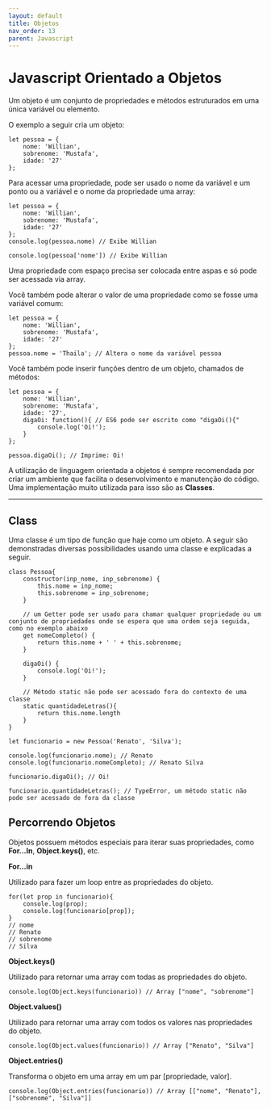 ```yaml
---
layout: default
title: Objetos
nav_order: 13
parent: Javascript
---
```


# Javascript Orientado a Objetos

Um objeto é um conjunto de propriedades e métodos estruturados em uma única variável ou elemento.

O exemplo a seguir cria um objeto:

```
let pessoa = {
    nome: 'Willian',
    sobrenome: 'Mustafa',
    idade: '27'
};
```

Para acessar uma propriedade, pode ser usado o nome da variável e um ponto ou a variável e o nome da propriedade uma array:

```
let pessoa = {
    nome: 'Willian',
    sobrenome: 'Mustafa',
    idade: '27'
};
console.log(pessoa.nome) // Exibe Willian

console.log(pessoa['nome']) // Exibe Willian
```

Uma propriedade com espaço precisa ser colocada entre aspas e só pode ser acessada via array.

Você também pode alterar o valor de uma propriedade como se fosse uma variável comum:

```
let pessoa = {
    nome: 'Willian',
    sobrenome: 'Mustafa',
    idade: '27'
};
pessoa.nome = 'Thaila'; // Altera o nome da variável pessoa
```

Você também pode inserir funções dentro de um objeto, chamados de métodos:

```
let pessoa = {
    nome: 'Willian',
    sobrenome: 'Mustafa',
    idade: '27',
    digaOi: function(){ // ES6 pode ser escrito como "digaOi(){"
        console.log('Oi!');
    }
};

pessoa.digaOi(); // Imprime: Oi!
```

A utilização de linguagem orientada a objetos é sempre recomendada por criar um ambiente que facilita o desenvolvimento e manutenção do código. Uma implementação muito utilizada para isso são as **Classes**.

* * *

## Class

Uma classe é um tipo de função que haje como um objeto. A seguir são demonstradas diversas possibilidades usando uma classe e explicadas a seguir.

```
class Pessoa{
    constructor(inp_nome, inp_sobrenome) {
        this.nome = inp_nome;
        this.sobrenome = inp_sobrenome;
    }

    // um Getter pode ser usado para chamar qualquer propriedade ou um conjunto de propriedades onde se espera que uma ordem seja seguida, como no exemplo abaixo
    get nomeCompleto() {
        return this.nome + ' ' + this.sobrenome;
    }

    digaOi() {
        console.log('Oi!');
    }

    // Método static não pode ser acessado fora do contexto de uma classe
    static quantidadeLetras(){
        return this.nome.length
    }
}

let funcionario = new Pessoa('Renato', 'Silva');

console.log(funcionario.nome); // Renato
console.log(funcionario.nomeCompleto); // Renato Silva

funcionario.digaOi(); // Oi!

funcionario.quantidadeLetras(); // TypeError, um método static não pode ser acessado de fora da classe
```

## Percorrendo Objetos

Objetos possuem métodos especiais para iterar suas propriedades, como **For...In**, **Object.keys()**, etc.

**For...in**

Utilizado para fazer um loop entre as propriedades do objeto.

```
for(let prop in funcionario){
    console.log(prop);
    console.log(funcionario[prop]);
}
// nome
// Renato
// sobrenome
// Silva
```

**Object.keys()**

Utilizado para retornar uma array com todas as propriedades do objeto.

```
console.log(Object.keys(funcionario)) // Array ["nome", "sobrenome"]
```

**Object.values()**

Utilizado para retornar uma array com todos os valores nas propriedades do objeto.

```
console.log(Object.values(funcionario)) // Array ["Renato", "Silva"]
```

**Object.entries()**

Transforma o objeto em uma array em um par [propriedade, valor].

```
console.log(Object.entries(funcionario)) // Array [["nome", "Renato"], ["sobrenome", "Silva"]]
```